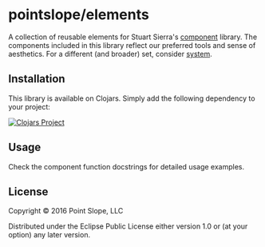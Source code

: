 # pointslope/elements

A collection of reusable elements for Stuart Sierra's [component](https://github.com/stuartsierra/component) library. The components included in this library reflect our preferred tools and sense of aesthetics. For a different (and broader) set, consider [system](https://github.com/danielsz/system).

## Installation

This library is available on Clojars. Simply add the following dependency to your project:

[![Clojars Project](https://img.shields.io/clojars/v/pointslope/elements.svg)](https://clojars.org/pointslope/elements)


## Usage

Check the component function docstrings for detailed usage examples.

## License

Copyright © 2016 Point Slope, LLC

Distributed under the Eclipse Public License either version 1.0 or (at
your option) any later version.
